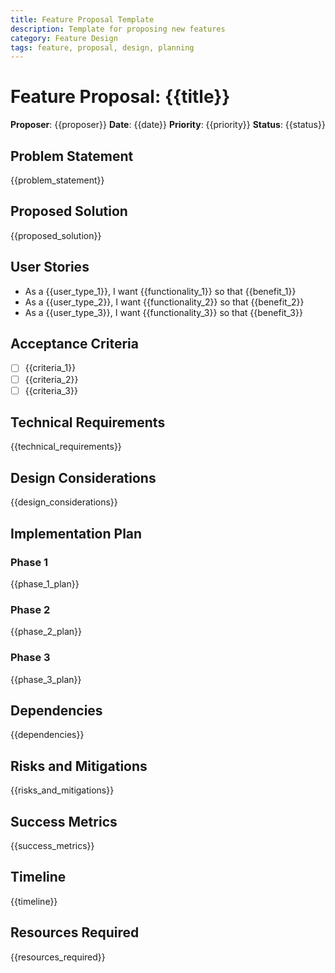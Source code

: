 ```yaml
---
title: Feature Proposal Template
description: Template for proposing new features
category: Feature Design
tags: feature, proposal, design, planning
---
```


# Feature Proposal: {{title}}

**Proposer**: {{proposer}}
**Date**: {{date}}
**Priority**: {{priority}}
**Status**: {{status}}

## Problem Statement

{{problem_statement}}

## Proposed Solution

{{proposed_solution}}

## User Stories

- As a {{user_type_1}}, I want {{functionality_1}} so that {{benefit_1}}
- As a {{user_type_2}}, I want {{functionality_2}} so that {{benefit_2}}
- As a {{user_type_3}}, I want {{functionality_3}} so that {{benefit_3}}

## Acceptance Criteria

- [ ] {{criteria_1}}
- [ ] {{criteria_2}}
- [ ] {{criteria_3}}

## Technical Requirements

{{technical_requirements}}

## Design Considerations

{{design_considerations}}

## Implementation Plan

### Phase 1

{{phase_1_plan}}

### Phase 2

{{phase_2_plan}}

### Phase 3

{{phase_3_plan}}

## Dependencies

{{dependencies}}

## Risks and Mitigations

{{risks_and_mitigations}}

## Success Metrics

{{success_metrics}}

## Timeline

{{timeline}}

## Resources Required

{{resources_required}}
